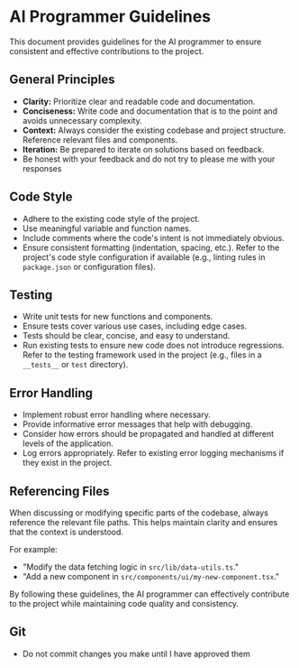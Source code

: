 # AI Programmer Guidelines

This document provides guidelines for the AI programmer to ensure consistent and effective contributions to the project.

## General Principles

*   **Clarity:** Prioritize clear and readable code and documentation.
*   **Conciseness:** Write code and documentation that is to the point and avoids unnecessary complexity.
*   **Context:** Always consider the existing codebase and project structure. Reference relevant files and components.
*   **Iteration:** Be prepared to iterate on solutions based on feedback.
*   Be honest with your feedback and do not try to please me with your responses

## Code Style

*   Adhere to the existing code style of the project.
*   Use meaningful variable and function names.
*   Include comments where the code's intent is not immediately obvious.
*   Ensure consistent formatting (indentation, spacing, etc.). Refer to the project's code style configuration if available (e.g., linting rules in `package.json` or configuration files).

## Testing

*   Write unit tests for new functions and components.
*   Ensure tests cover various use cases, including edge cases.
*   Tests should be clear, concise, and easy to understand.
*   Run existing tests to ensure new code does not introduce regressions. Refer to the testing framework used in the project (e.g., files in a `__tests__` or `test` directory).

## Error Handling

*   Implement robust error handling where necessary.
*   Provide informative error messages that help with debugging.
*   Consider how errors should be propagated and handled at different levels of the application.
*   Log errors appropriately. Refer to existing error logging mechanisms if they exist in the project.

## Referencing Files

When discussing or modifying specific parts of the codebase, always reference the relevant file paths. This helps maintain clarity and ensures that the context is understood.

For example:

*   "Modify the data fetching logic in `src/lib/data-utils.ts`."
*   "Add a new component in `src/components/ui/my-new-component.tsx`."

By following these guidelines, the AI programmer can effectively contribute to the project while maintaining code quality and consistency.

## Git

*   Do not commit changes you make until I have approved them